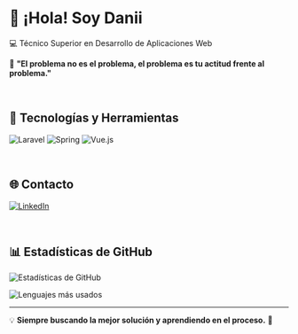 # 👋 ¡Hola! Soy Danii

💻 Técnico Superior en Desarrollo de Aplicaciones Web  

🎯 **"El problema no es el problema, el problema es tu actitud frente al problema."**  

<br>

## 🚀 Tecnologías y Herramientas  
![Laravel](https://img.shields.io/badge/Laravel-FF2D20?style=for-the-badge&logo=laravel&logoColor=white)
![Spring](https://img.shields.io/badge/Spring-6DB33F?style=for-the-badge&logo=spring&logoColor=white)
![Vue.js](https://img.shields.io/badge/Vue.js-4FC08D?style=for-the-badge&logo=vue.js&logoColor=white)

<br>

<!-- 
## 📂 Proyectos Destacados  
🔹 *(Aquí puedes añadir enlaces a tus proyectos más importantes.)*
-->

## 🌐 Contacto  
[![LinkedIn](https://img.shields.io/badge/LinkedIn-0A66C2?style=for-the-badge&logo=linkedin&logoColor=white)](https://www.linkedin.com/in/danielgalancedres/)

<!-- 🔗 *(Aquí puedes añadir tu portafolio o sitio web más adelante.)* -->

<br>

## 📊 Estadísticas de GitHub  
![Estadísticas de GitHub](https://github-readme-stats.vercel.app/api?username=DaniiGalan&show_icons=true&theme=dark)

![Lenguajes más usados](https://github-readme-stats.vercel.app/api/top-langs/?username=DaniiGalan&layout=compact&theme=dark)

---

💡 **Siempre buscando la mejor solución y aprendiendo en el proceso.** 🚀
